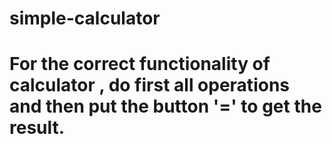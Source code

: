 # simple-calculator

# For the correct functionality of calculator , do first all operations and then put the button '=' to get the result.
